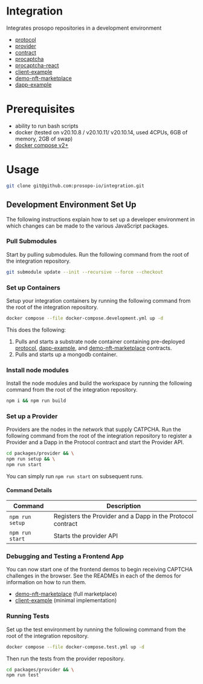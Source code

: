 # Integration
Integrates prosopo repositories in a development environment

- [protocol](https://github.com/prosopo-io/protocol/)
- [provider](https://github.com/prosopo-io/provider)
- [contract](https://github.com/prosopo-io/contract)
- [procaptcha](https://github.com/prosopo-io/procaptcha)
- [procaptcha-react](https://github.com/prosopo-io/procaptcha-react)
- [client-example](https://github.com/prosopo-io/client-example)
- [demo-nft-marketplace](https://github.com/prosopo-io/demo-nft-marketplace)
- [dapp-example](https://github.com/prosopo-io/dapp-example)

# Prerequisites
- ability to run bash scripts
- docker (tested on v20.10.8 / v20.10.11/ v20.10.14, used 4CPUs, 6GB of memory, 2GB of swap)
- [docker compose v2+](https://www.docker.com/blog/announcing-compose-v2-general-availability/)

# Usage

```bash
git clone git@github.com:prosopo-io/integration.git
````

## Development Environment Set Up

The following instructions explain how to set up a developer environment in which changes can be made to the various JavaScript packages.


### Pull Submodules

Start by pulling submodules. Run the following command from the root of the integration repository.

```bash
git submodule update --init --recursive --force --checkout
```

### Set up Containers

Setup your integration containers by running the following command from the root of the integration repository.

```bash
docker compose --file docker-compose.development.yml up -d
```

This does the following:

1. Pulls and starts a substrate node container containing pre-deployed [protocol](https://github.com/prosopo-io/protocol/), [dapp-example](https://github.com/prosopo-io/dapp-example), and [demo-nft-marketplace](https://github.com/prosopo-io/demo-nft-marketplace) contracts.
2. Pulls and starts up a mongodb container.

### Install node modules

Install the node modules and build the workspace by running the following command from the root of the integration repository.

```bash
npm i && npm run build
```

### Set up a Provider

Providers are the nodes in the network that supply CATPCHA. Run the following command from the root of the integration repository to register a Provider and a Dapp in the Protocol contract and start the Provider API.

```bash
cd packages/provider && \
npm run setup && \
npm run start
```

You can simply run `npm run start` on subsequent runs.

#### Command Details
| Command         | Description                                                |
|-----------------|------------------------------------------------------------|
| `npm run setup` | Registers the Provider and a Dapp in the Protocol contract |
| `npm run start` | Starts the provider API                                    |

### Debugging and Testing a Frontend App

You can now start one of the frontend demos to begin receiving CAPTCHA challenges in the browser. See the READMEs in each of the demos for information on how to run them.

- [demo-nft-marketplace](https://github.com/prosopo-io/demo-nft-marketplace) (full marketplace)
- [client-example](https://github.com/prosopo-io/client-example) (minimal implementation)


### Running Tests

Set up the test environment by running the following command from the root of the integration repository.

```bash
docker compose --file docker-compose.test.yml up -d
```

Then run the tests from the provider repository.

```bash
cd packages/provider && \
npm run test`
```
